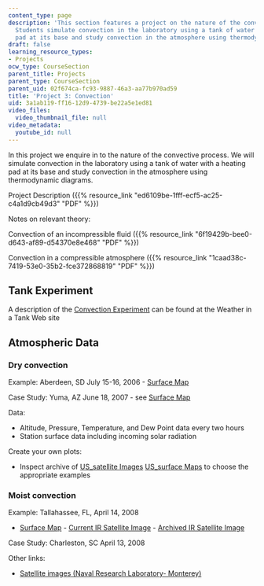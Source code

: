 ```yaml
---
content_type: page
description: 'This section features a project on the nature of the convective process.
  Students simulate convection in the laboratory using a tank of water with a heating
  pad at its base and study convection in the atmosphere using thermodynamic diagrams. '
draft: false
learning_resource_types:
- Projects
ocw_type: CourseSection
parent_title: Projects
parent_type: CourseSection
parent_uid: 02f674ca-fc93-9887-46a3-aa77b970ad59
title: 'Project 3: Convection'
uid: 3a1ab119-ff16-12d9-4739-be22a5e1ed81
video_files:
  video_thumbnail_file: null
video_metadata:
  youtube_id: null
---
```

In this project we enquire in to the nature of the convective process. We will simulate convection in the laboratory using a tank of water with a heating pad at its base and study convection in the atmosphere using thermodynamic diagrams.

Project Description ({{% resource_link "ed6109be-1fff-ecf5-ac25-c4a1d9cb49d3" "PDF" %}})

Notes on relevant theory:

Convection of an incompressible fluid ({{% resource_link "6f19429b-bee0-d643-af89-d54370e8e468" "PDF" %}})

Convection in a compressible atmosphere ({{% resource_link "1caad38c-7419-53e0-35b2-fce372868819" "PDF" %}})

## Tank Experiment

A description of the [Convection Experiment](http://weathertank.mit.edu/links/projects/convection-introduction/convection-how-to) can be found at the Weather in a Tank Web site

## Atmospheric Data

### Dry convection

Example: Aberdeen, SD July 15-16, 2006 - [Surface Map](http://weather.unisys.com/archive/sfc_map/0607/06071600.gif)

Case Study: Yuma, AZ June 18, 2007 - see [Surface Map](http://weather.unisys.com/archive/sfc_map/0706/07061800.gif)

Data:

- Altitude, Pressure, Temperature, and Dew Point data every two hours 
- Station surface data including incoming solar radiation 

Create your own plots:

- Inspect archive of [US\_satellite Images](http://weather.unisys.com/archive/sat_ir) [US\_surface Maps](http://weather.unisys.com/archive/sfc_map/) to choose the appropriate examples

### Moist convection

Example: Tallahassee, FL, April 14, 2008

- [Surface Map](http://weather.unisys.com/archive/sfc_map/0904/09041400.gif) - [Current IR Satellite Image](http://weather.unisys.com/satellite/sat_ir_us_loop-12.html) - [Archived IR Satellite Image](http://weather.unisys.com/archive/sat_ir/0904/09041400.gif)

Case Study: Charleston, SC April 13, 2008

Other links:

- [Satellite images (Naval Research Laboratory- Monterey)](https://www.nrlmry.navy.mil/NEXSAT.html)